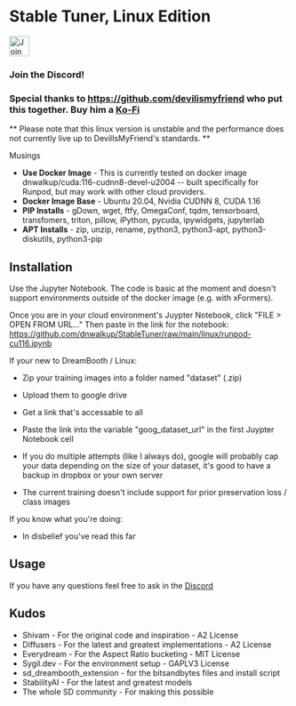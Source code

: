 
# Stable Tuner, Linux Edition
<a href='https://discord.gg/DahNECrBUZ' target='_blank'><img height='36' style='border:0px;height:36px;' src='https://cincydiscord.com/wp-content/uploads/2019/02/CINCYDISCORDJOIN.png' border='0' alt='Join the discord :)' /></a>


### Join the Discord!

### Special thanks to https://github.com/devilismyfriend who put this together. Buy him a <a href='https://ko-fi.com/O4O5GU04F' target='_blank'>Ko-Fi</a>

** Please note that this linux version is unstable and the performance does not currently live up to DevilIsMyFriend's standards. **

Musings
* **Use Docker Image** - This is currently tested on docker image dnwalkup/cuda:116-cudnn8-devel-u2004 -- built specifically for Runpod, but may work with other cloud providers.
* **Docker Image Base** - Ubuntu 20.04, Nvidia CUDNN 8, CUDA 1.16
* **PIP Installs** - gDown, wget, ftfy, OmegaConf, tqdm, tensorboard, transfomers, triton, pillow, iPython, pycuda, ipywidgets, jupyterlab
* **APT Installs** - zip, unzip, rename, python3, python3-apt, python3-diskutils, python3-pip

## Installation
Use the Jupyter Notebook. The code is basic at the moment and doesn't support environments outside of the docker image (e.g. with xFormers).

Once you are in your cloud environment's Juypter Notebook, click "FILE > OPEN FROM URL..." Then paste in the link for the notebook:
https://github.com/dnwalkup/StableTuner/raw/main/linux/runpod-cu116.ipynb

If your new to DreamBooth / Linux:
* Zip your training images into a folder named "dataset" (.zip)
* Upload them to google drive
* Get a link that's accessable to all
* Paste the link into the variable "goog_dataset_url" in the first Juypter Notebook cell
* If you do multiple attempts (like I always do), google will probably cap your data depending on the size of your dataset, it's good to have a backup in dropbox or your own server

* The current training doesn't include support for prior preservation loss / class images

If you know what you're doing:
* In disbelief you've read this far

## Usage
If you have any questions feel free to ask in the <a href="https://discord.gg/DahNECrBUZ">Discord</a>

## Kudos
* Shivam - For the original code and inspiration - A2 License
* Diffusers - For the latest and greatest implementations - A2 License
* Everydream - For the Aspect Ratio bucketing - MIT License
* Sygil.dev - For the environment setup - GAPLV3 License
* sd_dreambooth_extension - for the bitsandbytes files and install script
* StabilityAI - For the latest and greatest models
* The whole SD community - For making this possible

